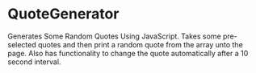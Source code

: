 # QuoteGenerator
 Generates Some Random Quotes Using JavaScript. Takes some pre-selected quotes and then print a random quote from the array unto the page. Also has functionality to change the quote automatically after a 10 second interval.
